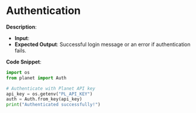 # Authentication

**Description**:

- **Input**:
- **Expected Output**: Successful login message or an error if authentication fails.

**Code Snippet**:
```python
import os
from planet import Auth

# Authenticate with Planet API key
api_key = os.getenv("PL_API_KEY")
auth = Auth.from_key(api_key)
print("Authenticated successfully!")
